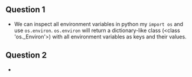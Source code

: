## Question 1
- We can inspect all environment variables in python my `import os` and use `os.environ`. `os.environ` will return a dictionary-like class (\<class 'os._Environ'\>) with all environment variables as keys and their values.

## Question 2
- 